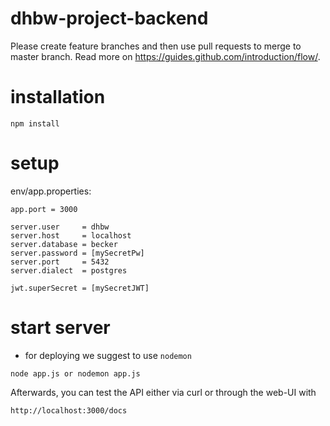 # dhbw-project-backend

Please create feature branches and then use pull requests to merge to master branch.
Read more on https://guides.github.com/introduction/flow/.

# installation
```
npm install
```

# setup
env/app.properties:
```
app.port = 3000

server.user     = dhbw
server.host     = localhost
server.database = becker
server.password = [mySecretPw]
server.port     = 5432
server.dialect  = postgres

jwt.superSecret = [mySecretJWT]
```

# start server
- for deploying we suggest to use `nodemon` 
```
node app.js or nodemon app.js
```
Afterwards, you can test the API either via curl or through the web-UI with 
```
http://localhost:3000/docs
``` 

